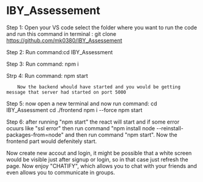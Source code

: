 # IBY_Assessement

Step 1: Open your VS code select the folder where you want to run the code and run this command in terminal : git clone https://github.com/mk0380/IBY_Assessement

Step 2: Run command:cd IBY_Assessment

Step 3: Run command: npm i

Strp 4: Run command: npm start

        Now the backend whould have started and you would be getting message that server had started on port 5000

Step 5: now open a new terminal and now run command: cd IBY_Assessment
                                                       cd ./frontend
                                                       npm i --force
                                                       npm start

Step 6: after running "npm start" the react will start and if some error ocuurs like "ssl error" then run command "npm install node --reinstall-packages-from=node" and then run command "npm start". Now the frontend part would defenitely start.


Now create new accout and login, it might be possible that a white screen would be visible just after signup or login, so in that case just refresh the page. Now enjoy "CHATIFY", which allows you to chat with your friends and even allows you to communicate in groups.
